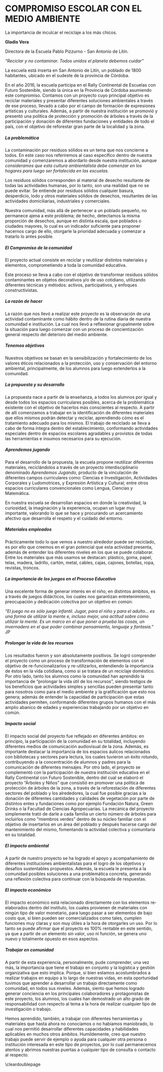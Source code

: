
COMPROMISO ESCOLAR CON EL MEDIO AMBIENTE
========================================

La importancia de inculcar el reciclaje a los más chicos.


**Gladis Vera**

Directora de la Escuela Pablo Pizzurno - San Antonio de Litín.

*“Reciclar y no contaminar. Todos unidos el planeta debemos cuidar”*

La escuela está inserta en San Antonio de Litín, un poblado de 1800 habitantes, ubicado en el
sudeste de la provincia de Córdoba.

En el año 2016, la escuela participa en el Rally Continental de Escuelas
con Futuro Sostenible, siendo la única en la Provincia de Córdoba
asumiendo este compromiso. Contamos con un proyecto cuyo principal
objetivo es reciclar materiales y presentar diferentes soluciones
ambientales a través de ese proceso, llevado a cabo por el campo de
formación de expresiones artísticas y culturales. Además, a partir de
nuestra institución se promovió y presentó una política de protección y
promoción de árboles a través de la participación y donación de
diferentes fundaciones y entidades de todo el país, con el objetivo de
reforestar gran parte de la localidad y la zona.

##### La problemática

La contaminación por residuos sólidos es un tema que nos concierne a
todos. En este caso nos referiremos al caso específico dentro de nuestra
comunidad y comenzaremos a abordarlo desde nuestra institución, aunque
*consideramos que esta cultura ambientalista debe comenzar en los hogares
para luego ser fortalecida en las escuelas.*

Los residuos sólidos corresponden al material de desecho resultante de
todas las actividades humanas, por lo tanto, son una realidad que no se
puede evitar. Se entiende por residuos sólidos cualquier basura,
desperdicio, lodo y otros materiales sólidos de desechos, resultantes de
las actividades domiciliarias, industriales y comerciales.

Nuestra comunidad, más allá de pertenecer a un poblado pequeño, no
permanece ajena a este problema; de hecho, detectamos la misma
proporción de desechos, aunque en distinta escala, que poblados o
ciudades mayores, lo cual es un indicador suficiente para proponer
hacernos cargo de ello, otorgarle la prioridad adecuada y comenzar a
tratarlo lo antes posible.

##### El Compromiso de la comunidad

El proyecto actual consiste en reciclar y reutilizar distintos
materiales y elementos, comprometiendo a toda la comunidad educativa.

Este proceso se lleva a cabo con el objetivo de transformar residuos
sólidos contaminantes en objetos decorativos y/o de uso cotidiano,
utilizando diferentes técnicas y métodos: activos, participativos, y
enfoques constructivistas.

##### La razón de hacer 

La razón que nos llevó a realizar este proyecto es la observación de una
actividad contaminante como hábito dentro de la rutina diaria de nuestra
comunidad e institución. La cual nos llevó a reflexionar grupalmente
sobre la situación para luego comenzar con un proceso de concientización
general respecto del deterioro del medio ambiente.

##### Tenemos objetivos

Nuestros objetivos se basan en la sensibilización y fortalecimiento de
los valores éticos relacionados a la protección, uso y conservación del
entorno ambiental, principalmente, de los alumnos para luego extenderlos
a la comunidad.

##### La propuesta y su desarrollo

La propuesta nace a partir de la enseñanza, a todos los alumnos por
igual y desde todos los espacios curriculares posibles, acerca de la
problemática existente con el objetivo de hacerlos más conscientes al respecto. A
partir de allí comenzamos a trabajar en la identificación de diferentes
materiales que ellos mismos podrán detectar y reciclar, aprendiendo cómo
es el tratamiento adecuado para los mismos. El trabajo de reciclado se
lleva a cabo de forma íntegra dentro del establecimiento, conformando
actividades especiales dentro de espacios escolares agradables y
provistos de todas las herramientas e insumos necesarios para su
ejecución.

##### Aprendemos jugando

Para el desarrollo de la propuesta, la escuela propone reutilizar
diferentes materiales, reciclándolos a través de un proyecto
interdisciplinario denominado *Aprendemos Jugando*, producto de la
vinculación de diferentes campos curriculares como: Ciencias e
Investigación, Actividades Corporales y Ludomotrices, y Expresión
Artística y Cultural; entre otros espacios curriculares convencionales
como Lengua, Ciencias y Matemática.

En nuestra escuela se desarrollan espacios en donde la creatividad, la
curiosidad, la imaginación y la experiencia, ocupan un lugar muy
importante, valorando lo que se hace y procurando un acercamiento
afectivo que desarrolla el respeto y el cuidado del entorno.

##### Materiales empleados

Prácticamente todo lo que vemos a nuestro alrededor puede ser
reciclado, es por ello que creemos en el gran potencial que esta
actividad presenta, además de entender los diferentes niveles en los que
se puede colaborar. Entre los materiales que más usamos se
destacan: plástico, goma, papel, telas, madera, ladrillo, cartón, metal,
cables, cajas, cajones, botellas, ropa, revistas, troncos.

##### La importancia de los juegos en el Proceso Educativo

Una excelente forma de generar interés en el niño, en distintos ámbitos,
es a través de juegos didácticos, los cuales nos garantizan
entretenimiento, preocupación y dedicación colectiva por un objetivo en
común:

*“El juego no es sólo juego infantil. Jugar, para el niño y para el
adulto... es una forma de utilizar la mente e, incluso mejor, una
actitud sobre cómo utilizar la mente. Es un marco en el que poner a
prueba las cosas, un invernadero en el que poder combinar pensamiento,
lenguaje y fantasía.”* JP

##### Prolongar la vida de los recursos

Los resultados fueron y son absolutamente positivos. Se logró
comprender el proyecto como un proceso de transformación de elementos
con el objetivo de re-funcionalizarlos y re-utilizarlos, entendiendo la
importancia de éstos en la vida cotidiana, como si se tratara de un
reciclaje doméstico. Por otro lado, tanto los alumnos como la comunidad
han aprendido la importancia de “prolongar la vida útil de los
recursos”, siendo testigos de los beneficios que actividades simples y
sencillas pueden presentar tanto para nosotros como para el medio
ambiente y la gratificación que esto nos genera; además de entender la
capacidad de participación que estas actividades permiten, conformando
diferentes grupos humanos con el más amplio abanico de edades y
experiencias trabajando por un objetivo en común.

##### Impacto social

El impacto social del proyecto fue reflejado en diferentes ámbitos: en principio,
la participación de la comunidad en su totalidad, incluyendo diferentes
medios de comunicación audiovisual de la zona. Además, es importante
destacar la importancia de los espacios áulicos relacionados con
bibliotecas y sectores para lectura, los cuales tuvieron un éxito
rotundo, contribuyendo a la concentración de alumnos y padres para la
comunicación de diferentes mensajes. Por otro lado, el proyecto se
complementó con la participación de nuestra institución educativa en el
Rally Continental con Futuro Sostenible, dentro del cual se elaboró el
proyecto “Árboles y Niños” que consistió en promover una política de
protección de árboles de la zona, a través de la reforestación de
diferentes sectores del poblado y los alrededores, la cual fue posible
gracias a la donación de diferentes cantidades y calidades de vegetación
por parte de distintos entes y fundaciones como por ejemplo Fundación
Natura, Green Drinks o la Facultad de Ciencias Agropecuarias. La
mecánica del proyecto simplemente trató de darle a cada familia
un cierto número de árboles para incluirlos como “miembros verdes”
dentro de su núcleo familiar con el objetivo de insertarlos en un área
del poblado y después hacerse cargo del mantenimiento del mismo, fomentando
la actividad colectiva y comunitaria en su totalidad.

##### El impacto ambiental

A partir de nuestro proyecto se ha logrado el apoyo y acompañamiento de
diferentes instituciones ambientalistas para el logro de los objetivos y
desafíos sustentables propuestos. Además, la escuela le presenta a la
comunidad posibles soluciones a una problemática concreta, generando una
reflexión colectiva para continuar con la búsqueda de respuestas.

##### El impacto económico

El impacto económico está relacionado directamente con los elementos
re-elaborados dentro del instituto, los cuales provienen de materiales
con ningún tipo de valor monetario, para luego pasar a ser elementos de
bajo costo que, si bien pueden ser comercializados como tales, cumplen
funciones muy claras y son muy útiles a la hora de otorgarles un uso.
Por lo tanto se puede afirmar que el proyecto es 100% rentable en este
sentido, ya que a partir de un elemento sin valor, uso ni función, se
genera uno nuevo y totalmente opuesto en esos aspectos.

##### Trabajar en comunidad

A partir de esta experiencia, personalmente, pude comprender, una vez
más, la importancia que tiene el trabajo en conjunto y la logística y
gestión organizativa que esto implica. Porque, si bien estamos
acostumbrados a realizar trabajos en equipo a lo largo de nuestras
vidas, en esta oportunidad tuvimos que aprender a desarrollar un trabajo
directamente como comunidad, en todos sus niveles.
Además, siento que hemos logrado generar conciencia en los principales
colaboradores y protagonistas de este proyecto, los alumnos, los cuales
han demostrado un alto grado de responsabilidad con respecto al tema a
la hora de realizar cualquier tipo de investigación o trabajo.

Hemos aprendido, también, a trabajar con diferentes herramientas y
materiales que hasta ahora no conocíamos o no habíamos maniobrado, lo
cual nos permitió desarrollar diferentes capacidades y habilidades
aplicables en muchos otros ámbitos.
Humildemente, creo que nuestro trabajo puede servir de ejemplo o ayuda
para cualquier otra persona o institución interesada en este tipo de
proyectos, por lo cual permanecemos atentos y abrimos nuestras puertas a
cualquier tipo de consulta o contacto al respecto.


\cleardoublepage
